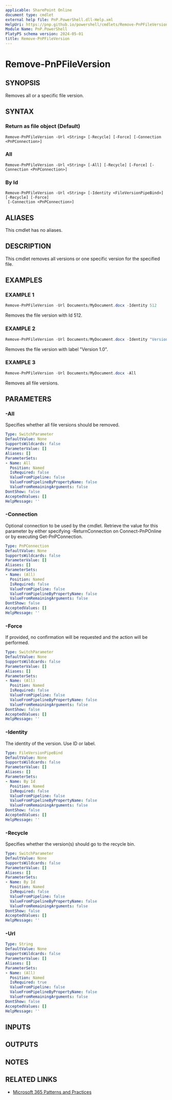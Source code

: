 ```yaml
---
applicable: SharePoint Online
document type: cmdlet
external help file: PnP.PowerShell.dll-Help.xml
HelpUri: https://pnp.github.io/powershell/cmdlets/Remove-PnPFileVersion.html
Module Name: PnP.PowerShell
PlatyPS schema version: 2024-05-01
title: Remove-PnPFileVersion
---
```


# Remove-PnPFileVersion

## SYNOPSIS

Removes all or a specific file version.

## SYNTAX

### Return as file object (Default)

```
Remove-PnPFileVersion -Url <String> [-Recycle] [-Force] [-Connection <PnPConnection>]
```

### All

```
Remove-PnPFileVersion -Url <String> [-All] [-Recycle] [-Force] [-Connection <PnPConnection>]
```

### By Id

```
Remove-PnPFileVersion -Url <String> [-Identity <FileVersionPipeBind>] [-Recycle] [-Force]
 [-Connection <PnPConnection>]
```

## ALIASES

This cmdlet has no aliases.

## DESCRIPTION

This cmdlet removes all versions or one specific version for the specified file.

## EXAMPLES

### EXAMPLE 1

```powershell
Remove-PnPFileVersion -Url Documents/MyDocument.docx -Identity 512
```

Removes the file version with Id 512.

### EXAMPLE 2

```powershell
Remove-PnPFileVersion -Url Documents/MyDocument.docx -Identity "Version 1.0"
```

Removes the file version with label "Version 1.0".

### EXAMPLE 3

```powershell
Remove-PnPFileVersion -Url Documents/MyDocument.docx -All
```

Removes all file versions.

## PARAMETERS

### -All

Specifies whether all file versions should be removed.

```yaml
Type: SwitchParameter
DefaultValue: None
SupportsWildcards: false
ParameterValue: []
Aliases: []
ParameterSets:
- Name: All
  Position: Named
  IsRequired: false
  ValueFromPipeline: false
  ValueFromPipelineByPropertyName: false
  ValueFromRemainingArguments: false
DontShow: false
AcceptedValues: []
HelpMessage: ''
```

### -Connection

Optional connection to be used by the cmdlet. Retrieve the value for this parameter by either specifying -ReturnConnection on Connect-PnPOnline or by executing Get-PnPConnection.

```yaml
Type: PnPConnection
DefaultValue: None
SupportsWildcards: false
ParameterValue: []
Aliases: []
ParameterSets:
- Name: (All)
  Position: Named
  IsRequired: false
  ValueFromPipeline: false
  ValueFromPipelineByPropertyName: false
  ValueFromRemainingArguments: false
DontShow: false
AcceptedValues: []
HelpMessage: ''
```

### -Force

If provided, no confirmation will be requested and the action will be performed.

```yaml
Type: SwitchParameter
DefaultValue: None
SupportsWildcards: false
ParameterValue: []
Aliases: []
ParameterSets:
- Name: (All)
  Position: Named
  IsRequired: false
  ValueFromPipeline: false
  ValueFromPipelineByPropertyName: false
  ValueFromRemainingArguments: false
DontShow: false
AcceptedValues: []
HelpMessage: ''
```

### -Identity

The identity of the version. Use ID or label.

```yaml
Type: FileVersionPipeBind
DefaultValue: None
SupportsWildcards: false
ParameterValue: []
Aliases: []
ParameterSets:
- Name: By Id
  Position: Named
  IsRequired: false
  ValueFromPipeline: false
  ValueFromPipelineByPropertyName: false
  ValueFromRemainingArguments: false
DontShow: false
AcceptedValues: []
HelpMessage: ''
```

### -Recycle

Specifies whether the version(s) should go to the recycle bin.

```yaml
Type: SwitchParameter
DefaultValue: None
SupportsWildcards: false
ParameterValue: []
Aliases: []
ParameterSets:
- Name: By Id
  Position: Named
  IsRequired: false
  ValueFromPipeline: false
  ValueFromPipelineByPropertyName: false
  ValueFromRemainingArguments: false
DontShow: false
AcceptedValues: []
HelpMessage: ''
```

### -Url



```yaml
Type: String
DefaultValue: None
SupportsWildcards: false
ParameterValue: []
Aliases: []
ParameterSets:
- Name: (All)
  Position: Named
  IsRequired: true
  ValueFromPipeline: false
  ValueFromPipelineByPropertyName: false
  ValueFromRemainingArguments: false
DontShow: false
AcceptedValues: []
HelpMessage: ''
```

## INPUTS

## OUTPUTS

## NOTES

## RELATED LINKS

- [Microsoft 365 Patterns and Practices](https://aka.ms/m365pnp)
